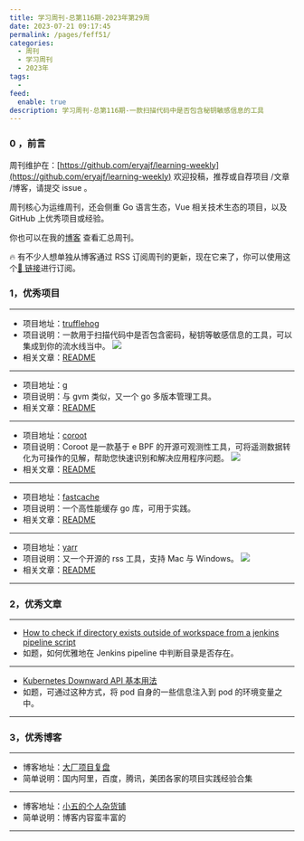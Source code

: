 ```yaml
---
title: 学习周刊-总第116期-2023年第29周
date: 2023-07-21 09:17:45
permalink: /pages/feff51/
categories:
  - 周刊
  - 学习周刊
  - 2023年
tags:
  -
feed:
  enable: true
description: 学习周刊-总第116期-一款扫描代码中是否包含秘钥敏感信息的工具
---
```


### 0 ，前言

周刊维护在：[https://github.com/eryajf/learning-weekly](https://github.com/eryajf/learning-weekly) 欢迎投稿，推荐或自荐项目 /文章 /博客，请提交 issue 。

周刊核心为运维周刊，还会侧重 Go 语言生态，Vue 相关技术生态的项目，以及 GitHub 上优秀项目或经验。

你也可以在我的[博客](http://fsvip.gitee.io/hexo-theme-fluid//learning-weekly/) 查看汇总周刊。

🔥 有不少人想单独从博客通过 RSS 订阅周刊的更新，现在它来了，你可以使用这个[🔗 链接](http://fsvip.gitee.io/hexo-theme-fluid//learning-weekly.xml)进行订阅。

### 1，优秀项目

---

- 项目地址：[trufflehog](https://github.com/trufflesecurity/trufflehog)
- 项目说明：一款用于扫描代码中是否包含密码，秘钥等敏感信息的工具，可以集成到你的流水线当中。
  ![](https://t.eryajf.net/imgs/2023/07/1689404588247.gif)
- 相关文章：[README](https://github.com/trufflesecurity/trufflehog#readme)

---

- 项目地址：[g](https://github.com/voidint/g)
- 项目说明：与 gvm 类似，又一个 go 多版本管理工具。
- 相关文章：[README](https://github.com/voidint/g#readme)

---

- 项目地址：[coroot](https://github.com/coroot/coroot)
- 项目说明：Coroot 是一款基于 e BPF 的开源可观测性工具，可将遥测数据转化为可操作的见解，帮助您快速识别和解决应用程序问题。
  ![](https://t.eryajf.net/imgs/2023/07/1689082286827.png)
- 相关文章：[README](https://github.com/coroot/coroot#readme)

---

- 项目地址：[fastcache](https://github.com/VictoriaMetrics/fastcache)
- 项目说明：一个高性能缓存 go 库，可用于实践。
- 相关文章：[README](https://github.com/VictoriaMetrics/fastcache#readme)

---

- 项目地址：[yarr](https://github.com/nkanaev/yarr)
- 项目说明：又一个开源的 rss 工具，支持 Mac 与 Windows。
  ![](https://t.eryajf.net/imgs/2023/07/1689431450028.png)
- 相关文章：[README](https://github.com/nkanaev/yarr#readme)

---

### 2，优秀文章

---

- [How to check if directory exists outside of workspace from a jenkins pipeline script](https://stackoverflow.com/questions/46705569/how-to-check-if-directory-exists-outside-of-workspace-from-a-jenkins-pipeline-sc)
- 如题，如何优雅地在 Jenkins pipeline 中判断目录是否存在。

---

- [Kubernetes Downward API 基本用法](https://www.qikqiak.com/post/use-downward-api-get-pod-info/)
- 如题，可通过这种方式，将 pod 自身的一些信息注入到 pod 的环境变量之中。

---

### 3，优秀博客

---

- 博客地址：[大厂项目复盘](https://www.yuque.com/wikidesign/ykf0s9)
- 简单说明：国内阿里，百度，腾讯，美团各家的项目实践经验合集

---

- 博客地址：[小五的个人杂货铺](https://wang-xiaowu.github.io/)
- 简单说明：博客内容蛮丰富的

---
